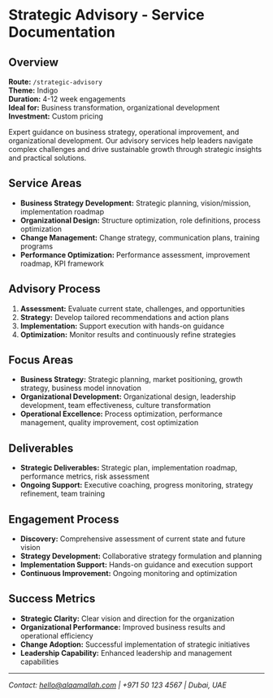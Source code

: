 # Strategic Advisory - Service Documentation

## Overview
**Route:** `/strategic-advisory`  
**Theme:** Indigo  
**Duration:** 4-12 week engagements  
**Ideal for:** Business transformation, organizational development  
**Investment:** Custom pricing

Expert guidance on business strategy, operational improvement, and organizational development. Our advisory services help leaders navigate complex challenges and drive sustainable growth through strategic insights and practical solutions.

## Service Areas
- **Business Strategy Development:** Strategic planning, vision/mission, implementation roadmap
- **Organizational Design:** Structure optimization, role definitions, process optimization
- **Change Management:** Change strategy, communication plans, training programs
- **Performance Optimization:** Performance assessment, improvement roadmap, KPI framework

## Advisory Process
1. **Assessment:** Evaluate current state, challenges, and opportunities
2. **Strategy:** Develop tailored recommendations and action plans
3. **Implementation:** Support execution with hands-on guidance
4. **Optimization:** Monitor results and continuously refine strategies

## Focus Areas
- **Business Strategy:** Strategic planning, market positioning, growth strategy, business model innovation
- **Organizational Development:** Organizational design, leadership development, team effectiveness, culture transformation
- **Operational Excellence:** Process optimization, performance management, quality improvement, cost optimization

## Deliverables
- **Strategic Deliverables:** Strategic plan, implementation roadmap, performance metrics, risk assessment
- **Ongoing Support:** Executive coaching, progress monitoring, strategy refinement, team training

## Engagement Process
- **Discovery:** Comprehensive assessment of current state and future vision
- **Strategy Development:** Collaborative strategy formulation and planning
- **Implementation Support:** Hands-on guidance and execution support
- **Continuous Improvement:** Ongoing monitoring and optimization

## Success Metrics
- **Strategic Clarity:** Clear vision and direction for the organization
- **Organizational Performance:** Improved business results and operational efficiency
- **Change Adoption:** Successful implementation of strategic initiatives
- **Leadership Capability:** Enhanced leadership and management capabilities

---

*Contact: hello@alaamallah.com | +971 50 123 4567 | Dubai, UAE*